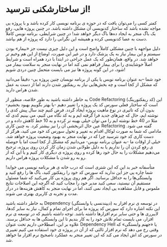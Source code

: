 # از ساختارشکنی نترسید!

کمتر کسی را می‌توان یافت که در حوزه ی برنامه نویسی کار کرده باشد و با پروژه یی مواجه نشده باشد که ساختار کدنویسی آن مشکل داشته باشد. در چنین پروژه هایی، رفع یک باگ منجر به ایجاد ده‌ها باگ دیگر خواهد شد! در چنین شرایطی، برنامه نویس کاملاً دست به عصا کدنویسی کرده و همیشه این نگرانی را دارد که پروژه از هم بپاشد.

دلیل مواجهه با چنین مشکلی کاملاً واضح است و این دلیل چیزی نیست جز «بیمار» بودن سیستم و این بیمار نیاز به یک پزشک دارد و در غیر این صورت، اوضاع از این هم وخیم تر خواهد شد. در‌ واقع، همان‌طور که یک عمل جراحی در ابتدا با درد همراه است و شرایط اصلاً خوشایندی را برای بیمار فراهم نمی کند اما در نهایت منجر به سلامت بیمار می شود، در این گونه پروژه ها نیز می بایست متحمل چنین دردی شویم!

خود شما –به عنوان برنامه نویس یا یکی از برنامه نویسان چنین پروژه یی- دقیقاً می‌دانید که مشکل از کجا است و چه بخش‌هایی نیاز به ریفکتور شدن دارند اما از دست به عمل شدن هراس دارید.

به خاطر داشته باشید به طور خلاصه، منظور از Code Refactoring (کد ریفکتورینگ) این است که ساختار فعلی سورس کد یک پروژه را تغییر دهیم -یا بهتر بگوییم بهبود بخشیم- بدون آن که تاثیری در نوع ماهیت پروژه ایجاد گردد. فرض کنیم چند سال پیش کدی را نوشته ایم، حال که چیزهای جدید فرا گرفته ایم و به کد نگاه می کنیم، می بینیم کدی که مثلا در 40 خط نوشته ایم را می توان خیلی بهینه تر کرده و به 10 خط کاهش داده و در عین حال اثربخشی آن را نیز بیشتر کرد. به چنین کاری Refactoring گفته می شود.
مادامی که شما به صورت لوکال اقدام به تغییر و تحول سورس کد خود می کنید، هرگز از دست کاری کد خود نترسید چرا که در نهایت منجر به بهبود وضعیت پروژه خواهد شد. خیلی از اوقات ما -به عنوان برنامه نویس- می‌دانیم که مشکل از کجا است اما یا حوصله ی رفع کردن آن را نداریم یا به دلیل طولانی شدن زمان کار کردن روی پروژه، ترجیح می‌دهیم مشکلات را به حال خود رها کرده و روی پروژه ی دیگری کار کنیم و یا این که از رو به رو شدن با مشکلات پروژه هراس داریم.

متأسفانه خبر بد این که این شتری است که درب خانه ی هر برنامه نویسی می خوابد! شما چاره یی جز این ندارید که سورس کد خود را ریفکتور کنید، باگ ها را رفع کنید و وابستگی‌ها را به حداقل برسانید. اگر هم روی پروژه یی کار می‌کنید که شما مسئول مستقیم آن نیستید، سعی کنید مدیر خود را مجاب کنید که اگرچه این اصلاحات نتایج ملموس و قابل مشاهده یی ایجاد نمی کنند، اما در نهایت منجر به کاهش هزینه‌ها در دراز مدت و تجربه ی کاربری بهتری می شوند.

به خاطر داشته باشید Dependency (دیپندنسی یا وابستگی) در توسعه ی نرم افزار به این نکته اشاره دارد که سورس کد پروژه ما برای اجرای تمام و کمال، نیاز به سایر کدها، لایبرری ها و حتی سایر نرم افزارها داشته باشد. توجه داشته باشیم که در توسعه ی نرم افزار، می بایست تمام تلاش خود را به کار بندیم تا این وابستگی ها به حداقل برسند. علاوه بر این، اصطلاحی داریم تحت عنوان Dependency Hell یا «جهنم وابستگی» که وقتی رخ می دهد که نرم افزار ثالثی که از آن در پروژه ی خود استفاده می کنیم تغییری در سورس کد اش ایجاد می کند که این تغییر منجر به عملکرد ناصحیح نرم افزار ما خواهد شد.
